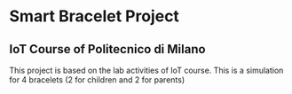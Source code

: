 # Smart Bracelet Project
## IoT Course of Politecnico di Milano

This project is based on the lab activities of IoT course. 
This is a simulation for 4 bracelets (2 for children and 2 for parents)

